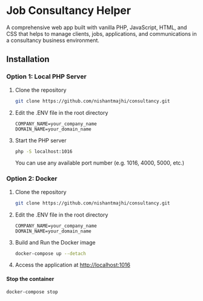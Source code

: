 # Job Consultancy Helper

A comprehensive web app built with vanilla PHP, JavaScript, HTML, and CSS that helps to manage clients, jobs, applications, and communications in a consultancy business environment.

## Installation

### Option 1: Local PHP Server

1. Clone the repository

   ```sh
   git clone https://github.com/nishantmajhi/consultancy.git
   ```

2. Edit the .ENV file in the root directory

   ```ENV
   COMPANY_NAME=your_company_name
   DOMAIN_NAME=your_domain_name
   ```

3. Start the PHP server

   ```sh
   php -S localhost:1016
   ```

   You can use any available port number (e.g. 1016, 4000, 5000, etc.)

### Option 2: Docker

1. Clone the repository

   ```sh
   git clone https://github.com/nishantmajhi/consultancy.git
   ```

1. Edit the .ENV file in the root directory

   ```ENV
   COMPANY_NAME=your_company_name
   DOMAIN_NAME=your_domain_name
   ```

1. Build and Run the Docker image

   ```sh
   docker-compose up --detach
   ```

1. Access the application at <http://localhost:1016>

#### Stop the container

```sh
docker-compose stop
```
